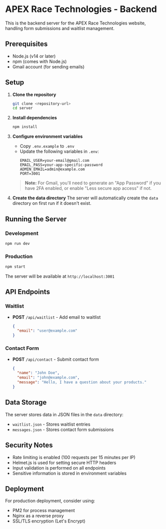 # APEX Race Technologies - Backend

This is the backend server for the APEX Race Technologies website, handling form submissions and waitlist management.

## Prerequisites

- Node.js (v14 or later)
- npm (comes with Node.js)
- Gmail account (for sending emails)

## Setup

1. **Clone the repository**
   ```bash
   git clone <repository-url>
   cd server
   ```

2. **Install dependencies**
   ```bash
   npm install
   ```

3. **Configure environment variables**
   - Copy `.env.example` to `.env`
   - Update the following variables in `.env`:
     ```
     EMAIL_USER=your-email@gmail.com
     EMAIL_PASS=your-app-specific-password
     ADMIN_EMAIL=admin@example.com
     PORT=3001
     ```
   
   > **Note:** For Gmail, you'll need to generate an "App Password" if you have 2FA enabled, or enable "Less secure app access" if not.

4. **Create the data directory**
   The server will automatically create the `data` directory on first run if it doesn't exist.

## Running the Server

### Development
```bash
npm run dev
```

### Production
```bash
npm start
```

The server will be available at `http://localhost:3001`

## API Endpoints

### Waitlist
- **POST** `/api/waitlist` - Add email to waitlist
  ```json
  {
    "email": "user@example.com"
  }
  ```

### Contact Form
- **POST** `/api/contact` - Submit contact form
  ```json
  {
    "name": "John Doe",
    "email": "john@example.com",
    "message": "Hello, I have a question about your products."
  }
  ```

## Data Storage

The server stores data in JSON files in the `data` directory:
- `waitlist.json` - Stores waitlist entries
- `messages.json` - Stores contact form submissions

## Security Notes

- Rate limiting is enabled (100 requests per 15 minutes per IP)
- Helmet.js is used for setting secure HTTP headers
- Input validation is performed on all endpoints
- Sensitive information is stored in environment variables

## Deployment

For production deployment, consider using:
- PM2 for process management
- Nginx as a reverse proxy
- SSL/TLS encryption (Let's Encrypt)
